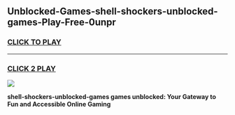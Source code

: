 
## Unblocked-Games-shell-shockers-unblocked-games-Play-Free-0unpr
<h3>
<a href="https://premium76.site?title=shell-shockers-unblocked-games&ref=23A">CLICK TO PLAY</a></h3>
<hr>

<h3>
<a href="https://premium76.site?title=shell-shockers-unblocked-games&ref=23A">CLICK 2 PLAY</a>
  
</h3>

<a href="https://premium76.site?title=shell-shockers-unblocked-games&ref=23A"><img src="https://clearcache.store/games.png"></a>


**shell-shockers-unblocked-games games unblocked: Your Gateway to Fun and Accessible Online Gaming**
